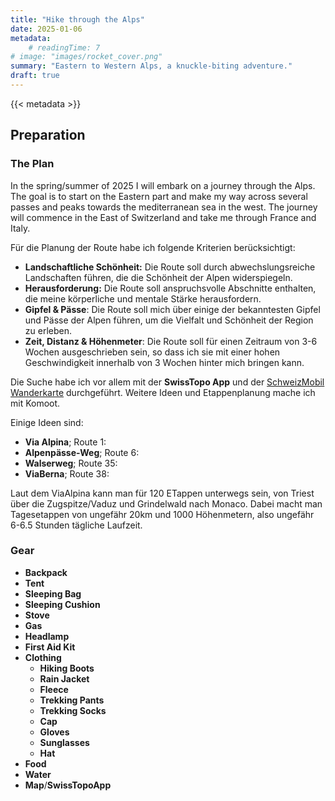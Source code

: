 ```yaml
---
title: "Hike through the Alps"
date: 2025-01-06
metadata:
    # readingTime: 7
# image: "images/rocket_cover.png"
summary: "Eastern to Western Alps, a knuckle-biting adventure."
draft: true
---
```


{{< metadata >}}

## Preparation

### The Plan
In the spring/summer of 2025 I will embark on a journey through the Alps. The goal is to start on the Eastern part and make my way across several passes and peaks towards the mediterranean sea in the west. The journey will commence in the East of Switzerland and take me through France and Italy.

Für die Planung der Route habe ich folgende Kriterien berücksichtigt:
- **Landschaftliche Schönheit:** Die Route soll durch abwechslungsreiche Landschaften führen, die die Schönheit der Alpen widerspiegeln.
- **Herausforderung:** Die Route soll anspruchsvolle Abschnitte enthalten, die meine körperliche und mentale Stärke herausfordern.
- **Gipfel & Pässe**: Die Route soll mich über einige der bekanntesten Gipfel und Pässe der Alpen führen, um die Vielfalt und Schönheit der Region zu erleben.
- **Zeit, Distanz & Höhenmeter**: Die Route soll für einen Zeitraum von 3-6 Wochen ausgeschrieben sein, so dass ich sie mit einer hohen Geschwindigkeit innerhalb von 3 Wochen hinter mich bringen kann.

Die Suche habe ich vor allem mit der **SwissTopo App** und der [SchweizMobil Wanderkarte](https://schweizmobil.ch/de/wanderland/route-3?f_grades=medium%2Cdifficult&f_fitness=difficult) durchgeführt. Weitere Ideen und Etappenplanung mache ich mit Komoot.

Einige Ideen sind:
- **Via Alpina**; Route 1:
- **Alpenpässe-Weg**; Route 6:
- **Walserweg**; Route 35:
- **ViaBerna**; Route 38:

Laut dem ViaAlpina kann man für 120 ETappen unterwegs sein, von Triest über die Zugspitze/Vaduz und Grindelwald nach Monaco. Dabei macht man Tagesetappen von ungefähr 20km und 1000 Höhenmetern, also ungefähr 6-6.5 Stunden tägliche Laufzeit. 

### Gear
- **Backpack**
- **Tent**
- **Sleeping Bag**
- **Sleeping Cushion**
- **Stove**
- **Gas**
- **Headlamp**
- **First Aid Kit**
- **Clothing**
    - **Hiking Boots**
    - **Rain Jacket**
    - **Fleece**
    - **Trekking Pants**
    - **Trekking Socks**
    - **Cap**
    - **Gloves**
    - **Sunglasses**
    - **Hat**
- **Food**
- **Water**
- **Map**/**SwissTopoApp**

